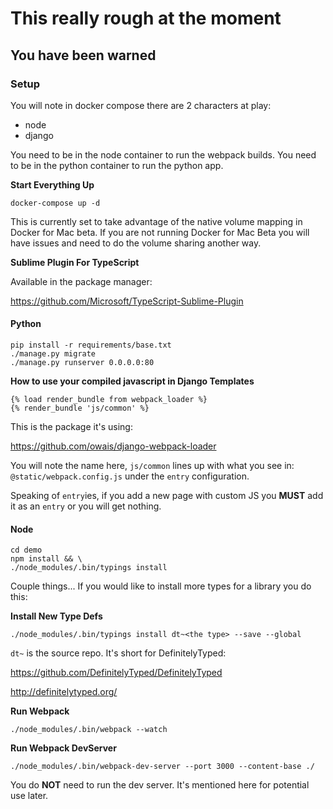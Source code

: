 # This really rough at the moment
## You have been warned

### Setup

You will note in docker compose there are 2 characters at play:

- node
- django

You need to be in the node container to run the webpack builds.
You need to be in the python container to run the python app.

**Start Everything Up**

```
docker-compose up -d
```

This is currently set to take advantage of the native volume mapping in Docker
for Mac beta. If you are not running Docker for Mac Beta you will have issues
and need to do the volume sharing another way.

**Sublime Plugin For TypeScript**

Available in the package manager:

https://github.com/Microsoft/TypeScript-Sublime-Plugin


#### Python
```
pip install -r requirements/base.txt
./manage.py migrate
./manage.py runserver 0.0.0.0:80
```

**How to use your compiled javascript in Django Templates**

```
{% load render_bundle from webpack_loader %}
{% render_bundle 'js/common' %}
```

This is the package it's using:

https://github.com/owais/django-webpack-loader

You will note the name here, `js/common` lines up with what you see in:
`@static/webpack.config.js` under the `entry` configuration. 

Speaking of `entry`ies, if you add a new page with custom JS you **MUST**
add it as an `entry` or you will get nothing.

#### Node
```
cd demo
npm install && \
./node_modules/.bin/typings install
```

Couple things...
If you would like to install more types for a library you do this:

**Install New Type Defs**
```
./node_modules/.bin/typings install dt~<the type> --save --global
```

`dt~` is the source repo. It's short for DefinitelyTyped:

https://github.com/DefinitelyTyped/DefinitelyTyped

http://definitelytyped.org/



**Run Webpack**

```
./node_modules/.bin/webpack --watch
```


**Run Webpack DevServer**
```
./node_modules/.bin/webpack-dev-server --port 3000 --content-base ./
```

You do **NOT** need to run the dev server. It's mentioned here for potential use later.

